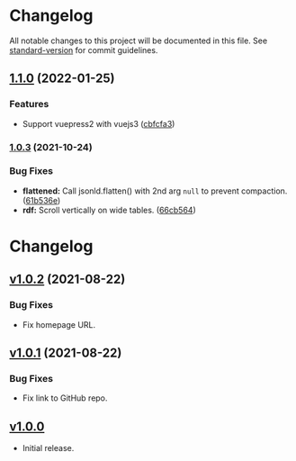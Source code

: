 # Changelog

All notable changes to this project will be documented in this file. See [standard-version](https://github.com/conventional-changelog/standard-version) for commit guidelines.

## [1.1.0](https://github.com/about-code/vuepress-plugin-jsonld-playground/compare/v1.0.3...v1.1.0) (2022-01-25)


### Features

* Support vuepress2 with vuejs3 ([cbfcfa3](https://github.com/about-code/vuepress-plugin-jsonld-playground/commit/cbfcfa3faa21141a82c154b694207af137681254))

### [1.0.3](https://github.com/about-code/vuepress-plugin-jsonld-playground/compare/v1.0.2...v1.0.3) (2021-10-24)


### Bug Fixes

* **flattened:** Call jsonld.flatten() with 2nd arg `null` to prevent compaction. ([61b536e](https://github.com/about-code/vuepress-plugin-jsonld-playground/commit/61b536e8fee696a65b69f3e1f4c02c382770995c))
* **rdf:** Scroll vertically on wide tables. ([66cb564](https://github.com/about-code/vuepress-plugin-jsonld-playground/commit/66cb56442a6b11030c4550547a444706779c3e2a))

# Changelog

## [v1.0.2](https://github.com/about-code/vuepress-plugin-jsonld-playground/compare/v1.0.0...v1.0.2) (2021-08-22)

### Bug Fixes

* Fix homepage URL.

## [v1.0.1](https://github.com/about-code/vuepress-plugin-jsonld-playground/compare/v1.0.0...v1.0.1) (2021-08-22)

### Bug Fixes

* Fix link to GitHub repo.

## [v1.0.0](https://github.com/about-code/vuepress-plugin-jsonld-playground/commit/670a85)

* Initial release. 
